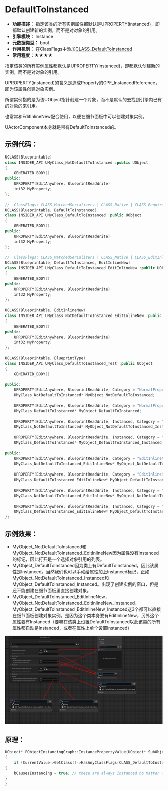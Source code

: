 # DefaultToInstanced

- **功能描述：**  指定该类的所有实例属性都默认是UPROPERTY(instanced)，即都默认创建新的实例，而不是对对象的引用。
- **引擎模块：** Instance
- **元数据类型：** bool
- **作用机制：** 在ClassFlags中添加[CLASS_DefaultToInstanced](../../../../Flags/EClassFlags/CLASS_DefaultToInstanced.md)
- **常用程度：★★★★**

指定该类的所有实例属性都默认是UPROPERTY(instanced)，即都默认创建新的实例，而不是对对象的引用。

UPROPERTY(instanced)的含义是造成Property的CPF_InstancedReference，即为该属性创建对象实例。

所谓实例指的是为该UObject指针创建一个对象，而不是默认的去找到引擎内已有的对象的来引用。

也常常和EditInlineNew配合使用，以便在细节面板中可以创建对象实例。

UActorComponent本身就是带有DefaultToInstanced的。

## 示例代码：

```cpp
UCLASS(Blueprintable)
class INSIDER_API UMyClass_NotDefaultToInstanced :public UObject
{
	GENERATED_BODY()
public:
	UPROPERTY(EditAnywhere, BlueprintReadWrite)
	int32 MyProperty;
};

//	ClassFlags:	CLASS_MatchedSerializers | CLASS_Native | CLASS_RequiredAPI | CLASS_DefaultToInstanced | CLASS_TokenStreamAssembled | CLASS_Intrinsic | CLASS_Constructed
UCLASS(Blueprintable, DefaultToInstanced)
class INSIDER_API UMyClass_DefaultToInstanced :public UObject
{
	GENERATED_BODY()
public:
	UPROPERTY(EditAnywhere, BlueprintReadWrite)
	int32 MyProperty;
};

//	ClassFlags:	CLASS_MatchedSerializers | CLASS_Native | CLASS_EditInlineNew | CLASS_RequiredAPI | CLASS_DefaultToInstanced | CLASS_TokenStreamAssembled | CLASS_Intrinsic | CLASS_Constructed
UCLASS(Blueprintable, DefaultToInstanced, EditInlineNew)
class INSIDER_API UMyClass_DefaultToInstanced_EditInlineNew :public UObject
{
	GENERATED_BODY()
public:
	UPROPERTY(EditAnywhere, BlueprintReadWrite)
	int32 MyProperty;
};

UCLASS(Blueprintable, EditInlineNew)
class INSIDER_API UMyClass_NotDefaultToInstanced_EditInlineNew :public UObject
{
	GENERATED_BODY()
public:
	UPROPERTY(EditAnywhere, BlueprintReadWrite)
	int32 MyProperty;
};

UCLASS(Blueprintable, BlueprintType)
class INSIDER_API UMyClass_DefaultToInstanced_Test :public UObject
{
	GENERATED_BODY()

public:
	UPROPERTY(EditAnywhere, BlueprintReadWrite, Category = "NormalProperty")
	UMyClass_NotDefaultToInstanced* MyObject_NotDefaultToInstanced;

	UPROPERTY(EditAnywhere, BlueprintReadWrite, Category = "NormalProperty")
	UMyClass_DefaultToInstanced* MyObject_DefaultToInstanced;

	UPROPERTY(EditAnywhere, BlueprintReadWrite, Instanced, Category = "NormalProperty | Instanced")
	UMyClass_NotDefaultToInstanced* MyObject_NotDefaultToInstanced_Instanced;

	UPROPERTY(EditAnywhere, BlueprintReadWrite, Instanced, Category = "NormalProperty | Instanced")
	UMyClass_DefaultToInstanced* MyObject_DefaultToInstanced_Instanced;

public:
	UPROPERTY(EditAnywhere, BlueprintReadWrite, Category = "EditInlineNew")
	UMyClass_NotDefaultToInstanced_EditInlineNew* MyObject_NotDefaultToInstanced_EditInlineNew;

	UPROPERTY(EditAnywhere, BlueprintReadWrite, Category = "EditInlineNew")
	UMyClass_DefaultToInstanced_EditInlineNew* MyObject_DefaultToInstanced_EditInlineNew;

	UPROPERTY(EditAnywhere, BlueprintReadWrite, Instanced, Category = "EditInlineNew | Instanced")
	UMyClass_NotDefaultToInstanced_EditInlineNew* MyObject_NotDefaultToInstanced_EditInlineNew_Instanced;

	UPROPERTY(EditAnywhere, BlueprintReadWrite, Instanced, Category = "EditInlineNew | Instanced")
	UMyClass_DefaultToInstanced_EditInlineNew* MyObject_DefaultToInstanced_EditInlineNew_Instanced;
};

```

## 示例效果：

- MyObject_NotDefaultToInstanced和MyObject_NotDefaultToInstanced_EditInlineNew因为属性没有instanced的标记，因此打开是一个选择对象引用的列表。
- MyObject_DefaultToInstanced因为类上有DefaultToInstanced，因此该属性是Instanced。当然我们也可以手动给属性加上Instanced标记，正如MyObject_NotDefaultToInstanced_Instanced和MyObject_DefaultToInstanced_Instanced。出现了创建实例的窗口，但是还不能创建在细节面板里直接创建对象。
- MyObject_DefaultToInstanced_EditInlineNew，MyObject_NotDefaultToInstanced_EditInlineNew_Instanced，MyObject_DefaultToInstanced_EditInlineNew_Instanced这3个都可以直接在细节面板创建对象实例。是因为这个类本身要有EditInlineNew，另外这个属性要有Instanced（要嘛在该类上设置DefaultToInstanced以此该类的所有属性都自动是Instanced，或者在属性上单个设置Instanced）

![image](image.png)

## 原理：

```cpp
UObject* FObjectInstancingGraph::InstancePropertyValue(UObject* SubObjectTemplate, UObject* CurrentValue, UObject* Owner, EInstancePropertyValueFlags Flags)
{
	if (CurrentValue->GetClass()->HasAnyClassFlags(CLASS_DefaultToInstanced))
{
	bCausesInstancing = true; // these are always instanced no matter what
}
}
```